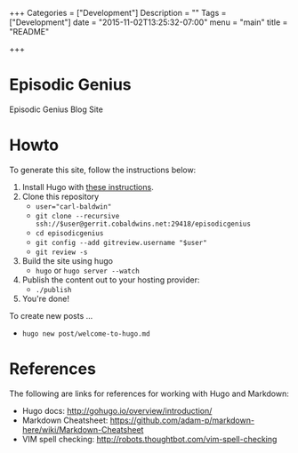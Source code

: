 +++
Categories = ["Development"]
Description = ""
Tags = ["Development"]
date = "2015-11-02T13:25:32-07:00"
menu = "main"
title = "README"

+++

Episodic Genius
===============

Episodic Genius Blog Site

Howto
=====

To generate this site, follow the instructions below:

1. Install Hugo with [these instructions](http://gohugo.io/overview/installing/).
1. Clone this repository
   * `user="carl-baldwin"`
   * `git clone --recursive ssh://$user@gerrit.cobaldwins.net:29418/episodicgenius`
   * `cd episodicgenius`
   * `git config --add gitreview.username "$user"`
   * `git review -s`
1. Build the site using hugo
   * `hugo` or `hugo server --watch`
1. Publish the content out to your hosting provider:
   * `./publish`
1. You're done!

To create new posts ...

*  `hugo new post/welcome-to-hugo.md`

References
==========
The following are links for references for working with Hugo and Markdown:

* Hugo docs: http://gohugo.io/overview/introduction/
* Markdown Cheatsheet: https://github.com/adam-p/markdown-here/wiki/Markdown-Cheatsheet
* VIM spell checking: http://robots.thoughtbot.com/vim-spell-checking
